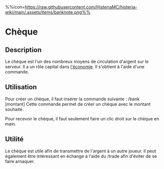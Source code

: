 %%icon=https://raw.githubusercontent.com/HisteriaMC/histeria-wiki/main/.assets/items/banknote.png%%

# Chèque 

## Description 
Le chèque est l'un des nombreux moyens de circulation d'argent sur le serveur. Il a un rôle capital dans [l'économie](https://histeria.fr/wiki/commands/economy-commands). Il s'obtient à l'aide d'une commande.

## Utilisation 

Pour créer un chèque, il faut insérer la commande suivante :
/bank [montant] 
Cette commande permet de créer un chèque avec le montant souhaité.

Pour recevoir le chèque, il faut seulement faire un clic droit sur le chèque en main.

## Utilité
Le chèque est utile afin de transmettre de l'argent à un autre joueur. 
Il peut également être intéressant en échange à l'aide du /trade afin d'éviter de se faire arnaquer.
